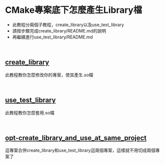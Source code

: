 # CMake專案底下怎麼產生Library檔
- 此教程分兩個子教程，create_library以及use_test_library
- 請按步驟完成create_library/README.md的說明
- 再繼續進行use_test_library/README.md

<br/>

## [create_library](./create_library)
此教程教你怎麼修改你的專案，使其產生.so檔

<br/>

## [use_test_library](./use_test_library)
此教程教你怎麼套用.so檔

<br/>

## [opt-create_library_and_use_at_same_project](./opt-create_library_and_use_at_same_project)
這專案合併create_library和use_test_library這兩個專案，這樣就不用切成兩個專案了
